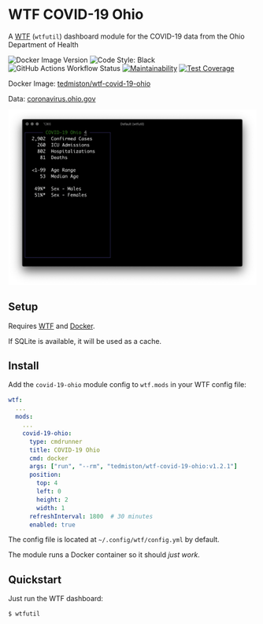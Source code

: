 # WTF COVID-19 Ohio

A [WTF](https://wtfutil.com/) (`wtfutil`) dashboard module for the COVID-19 data from the Ohio Department of Health

![Docker Image Version](https://img.shields.io/docker/v/tedmiston/wtf-covid-19-ohio?sort=semver)
![Code Style: Black](https://img.shields.io/badge/code%20style-black-000000.svg)
![GitHub Actions Workflow Status](https://github.com/tedmiston/wtf-covid-19-ohio/workflows/CI/badge.svg)
[![Maintainability](https://api.codeclimate.com/v1/badges/85797f96a1268774ec81/maintainability)](https://codeclimate.com/github/tedmiston/wtf-covid-19-ohio/maintainability)
[![Test Coverage](https://api.codeclimate.com/v1/badges/85797f96a1268774ec81/test_coverage)](https://codeclimate.com/github/tedmiston/wtf-covid-19-ohio/test_coverage)

Docker Image: [tedmiston/wtf-covid-19-ohio](https://hub.docker.com/r/tedmiston/wtf-covid-19-ohio)

Data: [coronavirus.ohio.gov](https://coronavirus.ohio.gov/)

![](screenshot.png)

## Setup

Requires [WTF](https://github.com/wtfutil/wtf) and [Docker](https://www.docker.com/).

If SQLite is available, it will be used as a cache.

## Install

Add the `covid-19-ohio` module config to `wtf.mods` in your WTF config file:

```yaml
wtf:
  ...
  mods:
    ...
    covid-19-ohio:
      type: cmdrunner
      title: COVID-19 Ohio
      cmd: docker
      args: ["run", "--rm", "tedmiston/wtf-covid-19-ohio:v1.2.1"]
      position:
        top: 4
        left: 0
        height: 2
        width: 1
      refreshInterval: 1800  # 30 minutes
      enabled: true
```

The config file is located at `~/.config/wtf/config.yml` by default.

The module runs a Docker container so it should *just work*.

## Quickstart

Just run the WTF dashboard:

```shell
$ wtfutil
```
